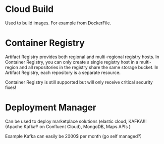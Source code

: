 # Cloud Build

Used to build images. For example from DockerFile.

# Container Registry

Artifact Registry provides both regional and multi-regional registry hosts. In Container Registry, you can only create a single registry host in a multi-region and all repositories in the registry share the same storage bucket. In Artifact Registry, each repository is a separate resource.

Container Registry is still supported but will only receive critical security fixes!

# Deployment Manager

Can be used to deploy marketplace solutions (elastic cloud, KAFKA!!! (Apache Kafka® on Confluent Cloud), MongoDB, Maps APIs )

Example Kafka can easily be 2000$ per month (go self managed?)
